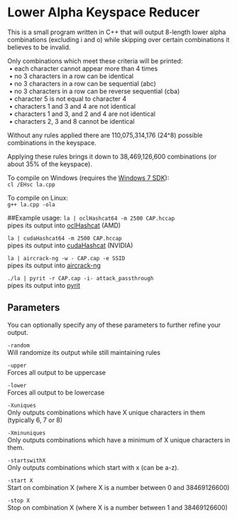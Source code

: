 # Lower Alpha Keyspace Reducer
This is a small program written in C++ that will output 8-length lower alpha combinations (excluding i and o) while 
skipping over certain combinations it believes to be invalid.

Only combinations which meet these criteria will be printed:<br>
&nbsp;&bull; each character cannot appear more than 4 times<br>
&nbsp;&bull; no 3 characters in a row can be identical<br>
&nbsp;&bull; no 3 characters in a row can be sequential (abc)<br>
&nbsp;&bull; no 3 characters in a row can be reverse sequential (cba)<br>
&nbsp;&bull; character 5 is not equal to character 4<br>
&nbsp;&bull; characters 1 and 3 and 4 are not identical<br>
&nbsp;&bull; characters 1 and 3, and 2 and 4 are not identical<br>
&nbsp;&bull; characters 2, 3 and 8 cannot be identical<br>

Without any rules applied there are 110,075,314,176 (24^8) possible combinations in the keyspace.

Applying these rules brings it down to 38,469,126,600 combinations (or about 35% of the keyspace).

To compile on Windows (requires the <a href="http://www.microsoft.com/en-us/download/details.aspx?id=8279">Windows 7 SDK</a>):<br>
`cl /EHsc la.cpp`

To compile on Linux:<br>
`g++ la.cpp -ola`

##Example usage:
`la | oclHashcat64 -m 2500 CAP.hccap`<br>
pipes its output into <a href="http://hashcat.net/oclhashcat/">oclHashcat</a> (AMD)

`la | cudaHashcat64 -m 2500 CAP.hccap`<br>
pipes its output into <a href="http://hashcat.net/oclhashcat/">cudaHashcat</a> (NVIDIA)

`la | aircrack-ng -w - CAP.cap -e SSID`<br>
pipes its output into <a href="http://www.aircrack-ng.org/">aircrack-ng</a>

`./la | pyrit -r CAP.cap -i- attack_passthrough`<br>
pipes its output into <a href="https://code.google.com/p/pyrit/">pyrit</a>

## Parameters
You can optionally specify any of these parameters to further refine your output.

`-random`<br>
Will randomize its output while still maintaining rules<br>

`-upper`<br>
Forces all output to be uppercase<br>

`-lower`<br>
Forces all output to be lowercase<br>

`-Xuniques`<br>
Only outputs combinations which have X unique characters in them (typically 6, 7 or 8)<br>

`-Xminuniques`<br>
Only outputs combinations which have a minimum of X unique characters in them.<br>

`-startswithX`<br>
Only outputs combinations which start with x (can be a-z).<br>

`-start X`<br>
Start on combination X (where X is a number between 0 and 38469126600)<br>

`-stop X`<br>
Stop on combination X (where X is a number between 1 and 38469126600)<br>
